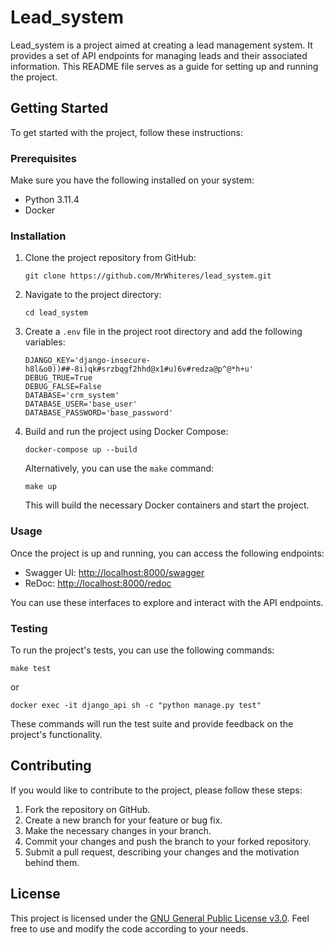# Lead_system

Lead_system is a project aimed at creating a lead management system. It provides a set of API endpoints for managing leads and their associated information. This README file serves as a guide for setting up and running the project.

## Getting Started

To get started with the project, follow these instructions:

### Prerequisites

Make sure you have the following installed on your system:

- Python 3.11.4
- Docker

### Installation

1. Clone the project repository from GitHub:

   ```
   git clone https://github.com/MrWhiteres/lead_system.git
   ```

2. Navigate to the project directory:

   ```
   cd lead_system
   ```

3. Create a `.env` file in the project root directory and add the following variables:

   ```
   DJANGO_KEY='django-insecure-h8l&o0))##-8i)qk#srzbqgf2hhd@x1#u)6v#redza@p^@*h+u'
   DEBUG_TRUE=True
   DEBUG_FALSE=False
   DATABASE='crm_system'
   DATABASE_USER='base_user'
   DATABASE_PASSWORD='base_password'
   ```

4. Build and run the project using Docker Compose:

   ```
   docker-compose up --build
   ```

   Alternatively, you can use the `make` command:

   ```
   make up
   ```

   This will build the necessary Docker containers and start the project.

### Usage

Once the project is up and running, you can access the following endpoints:

- Swagger UI: [http://localhost:8000/swagger](http://localhost:8000/swagger)
- ReDoc: [http://localhost:8000/redoc](http://localhost:8000/redoc)

You can use these interfaces to explore and interact with the API endpoints.

### Testing

To run the project's tests, you can use the following commands:

```
make test
```

or

```
docker exec -it django_api sh -c "python manage.py test"
```

These commands will run the test suite and provide feedback on the project's functionality.

## Contributing

If you would like to contribute to the project, please follow these steps:

1. Fork the repository on GitHub.
2. Create a new branch for your feature or bug fix.
3. Make the necessary changes in your branch.
4. Commit your changes and push the branch to your forked repository.
5. Submit a pull request, describing your changes and the motivation behind them.

## License

This project is licensed under the [GNU General Public License v3.0](LICENSE). Feel free to use and modify the code according to your needs.